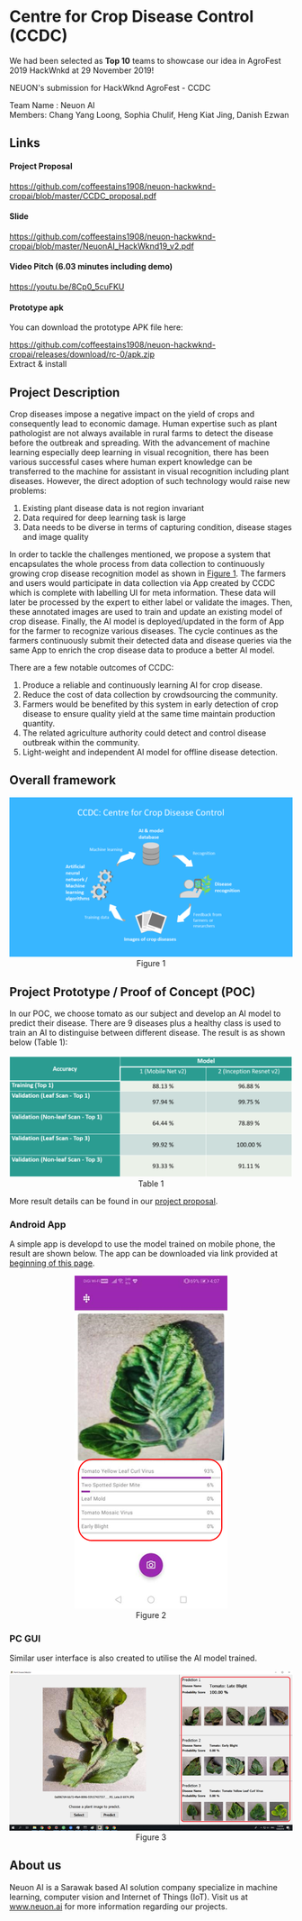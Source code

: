# Centre for Crop Disease Control (CCDC)
We had been selected as **Top 10** teams to showcase our idea in AgroFest 2019 HackWnkd at 29 November 2019!

NEUON's submission for HackWknd AgroFest - CCDC

Team Name : Neuon AI  
Members: Chang Yang Loong, Sophia Chulif, Heng Kiat Jing, Danish Ezwan

## Links

#### Project Proposal
https://github.com/coffeestains1908/neuon-hackwknd-cropai/blob/master/CCDC_proposal.pdf

#### Slide
https://github.com/coffeestains1908/neuon-hackwknd-cropai/blob/master/NeuonAI_HackWknd19_v2.pdf

#### Video Pitch (6.03 minutes including demo)
https://youtu.be/8Cp0_5cuFKU

#### Prototype apk
You can download the prototype APK file here: 

https://github.com/coffeestains1908/neuon-hackwknd-cropai/releases/download/rc-0/apk.zip  
Extract & install  


## Project Description
Crop diseases impose a negative impact on the yield of crops and consequently lead to economic damage.
Human expertise such as plant pathologist are not always available in rural farms to detect the disease before the outbreak and spreading.
With the advancement of machine learning especially deep learning in visual recognition, there has been various successful cases where human expert knowledge can be transferred to the machine for assistant in visual recognition including plant diseases.
However, the direct adoption of such technology would raise new problems:
1. Existing plant disease data is not region invariant
2. Data required for deep learning task is large
3. Data needs to be diverse in terms of capturing condition, disease stages and image quality
 
In order to tackle the challenges mentioned, we propose a system that encapsulates the whole process from data collection to continuously growing crop disease recognition model as shown in [Figure 1](https://github.com/coffeestains1908/neuon-hackwknd-cropai#overall-framework). The farmers and users would participate in data collection via App created by CCDC which is complete with labelling UI for meta information. These data will later be processed by the expert to either label or validate the images. Then, these annotated images are used to train and update an existing model of crop disease. Finally, the AI model is deployed/updated in the form of App for the farmer to recognize various diseases. The cycle continues as the farmers continuously submit their detected data and disease queries via the same App to enrich the crop disease data to produce a better AI model.
 
There are a few notable outcomes of CCDC:
1. Produce a reliable and continuously learning AI for crop disease.
2. Reduce the cost of data collection by crowdsourcing the community.
3. Farmers would be benefited by this system in early detection of crop disease to ensure quality yield at the same time maintain production quantity.
4. The related agriculture authority could detect and control disease outbreak within the community.
5. Light-weight and independent AI model for offline disease detection.


## Overall framework
<p align="center">
  <img src="ccdc_workflow_v2.png"><br />
  Figure 1
</p>

## Project Prototype / Proof of Concept (POC)
In our POC, we choose tomato as our subject and develop an AI model to predict their disease. There are 9 diseases plus a healthy class is used to train an AI to distinguise between different disease. The result is as shown below (Table 1):
<p align="center">
  <img src="quantitative_result.png" width="600"><br />
  Table 1
</p>

More result details can be found in our [project proposal](https://github.com/coffeestains1908/neuon-hackwknd-cropai#project-proposal).

### Android App
A simple app is developd to use the model trained on mobile phone, the result are shown below. The app can be downloaded via link provided at [beginning of this page](https://github.com/coffeestains1908/neuon-hackwknd-cropai/blob/master/README.md#prototype-apk).
<p align="center">
  <img src="cropAi_android.png"><br />
  Figure 2
</p>

### PC GUI
Similar user interface is also created to utilise the AI model trained.
<p align="center">
  <img src="cropAI_PC.png"><br />
  Figure 3
</p>

## About us
Neuon AI is a Sarawak based AI solution company specialize in machine learning, computer vision and Internet of Things (IoT). Visit us at www.neuon.ai for more information regarding our projects.
